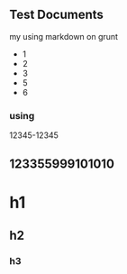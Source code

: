 Test Documents
---------------

my using markdown on grunt

* 1 
* 2 
* 3
* 5
* 6

### using 

12345-12345

123355999101010
--------

# h1
## h2
### h3
